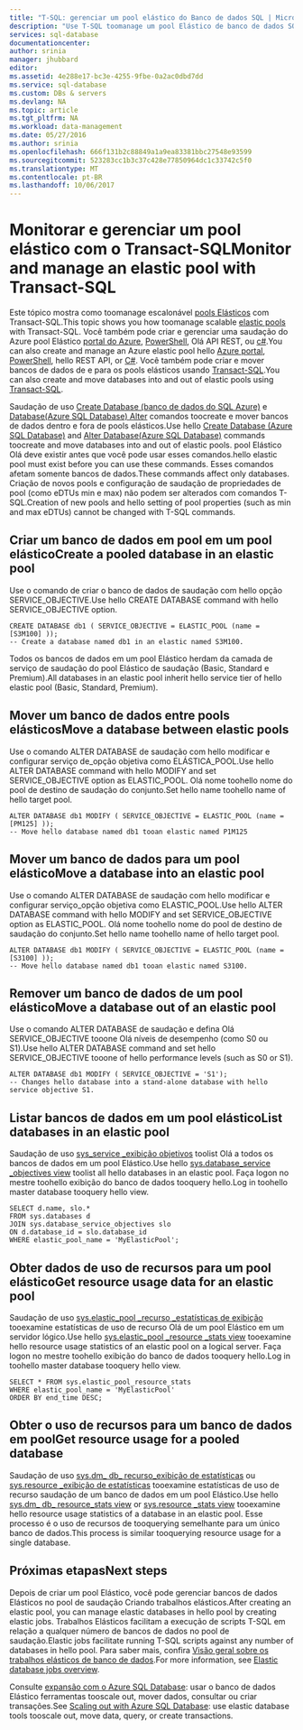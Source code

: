 ```yaml
---
title: "T-SQL: gerenciar um pool elástico do Banco de dados SQL | Microsoft Docs"
description: "Use T-SQL toomanage um pool Elástico de banco de dados SQL."
services: sql-database
documentationcenter: 
author: srinia
manager: jhubbard
editor: 
ms.assetid: 4e288e17-bc3e-4255-9fbe-0a2ac0dbd7dd
ms.service: sql-database
ms.custom: DBs & servers
ms.devlang: NA
ms.topic: article
ms.tgt_pltfrm: NA
ms.workload: data-management
ms.date: 05/27/2016
ms.author: srinia
ms.openlocfilehash: 666f131b2c88849a1a9ea83381bbc27548e93599
ms.sourcegitcommit: 523283cc1b3c37c428e77850964dc1c33742c5f0
ms.translationtype: MT
ms.contentlocale: pt-BR
ms.lasthandoff: 10/06/2017
---
```

# <a name="monitor-and-manage-an-elastic-pool-with-transact-sql"></a><span data-ttu-id="30ebe-103">Monitorar e gerenciar um pool elástico com o Transact-SQL</span><span class="sxs-lookup"><span data-stu-id="30ebe-103">Monitor and manage an elastic pool with Transact-SQL</span></span>
<span data-ttu-id="30ebe-104">Este tópico mostra como toomanage escalonável [pools Elásticos](sql-database-elastic-pool.md) com Transact-SQL.</span><span class="sxs-lookup"><span data-stu-id="30ebe-104">This topic shows you how toomanage scalable [elastic pools](sql-database-elastic-pool.md) with Transact-SQL.</span></span>  <span data-ttu-id="30ebe-105">Você também pode criar e gerenciar uma saudação do Azure pool Elástico [portal do Azure](https://portal.azure.com/), [PowerShell](sql-database-elastic-pool-manage-powershell.md), Olá API REST, ou [c#](sql-database-elastic-pool-manage-csharp.md).</span><span class="sxs-lookup"><span data-stu-id="30ebe-105">You can also create and manage an Azure elastic pool hello [Azure portal](https://portal.azure.com/), [PowerShell](sql-database-elastic-pool-manage-powershell.md), hello REST API, or [C#](sql-database-elastic-pool-manage-csharp.md).</span></span> <span data-ttu-id="30ebe-106">Você também pode criar e mover bancos de dados de e para os pools elásticos usando [Transact-SQL](sql-database-elastic-pool-manage-tsql.md).</span><span class="sxs-lookup"><span data-stu-id="30ebe-106">You can also create and move databases into and out of elastic pools using [Transact-SQL](sql-database-elastic-pool-manage-tsql.md).</span></span>


<span data-ttu-id="30ebe-107">Saudação de uso [Create Database (banco de dados do SQL Azure)](https://msdn.microsoft.com/library/dn268335.aspx) e [Database(Azure SQL Database) Alter](https://msdn.microsoft.com/library/mt574871.aspx) comandos toocreate e mover bancos de dados dentro e fora de pools elásticos.</span><span class="sxs-lookup"><span data-stu-id="30ebe-107">Use hello [Create Database (Azure SQL Database)](https://msdn.microsoft.com/library/dn268335.aspx) and [Alter Database(Azure SQL Database)](https://msdn.microsoft.com/library/mt574871.aspx) commands toocreate and move databases into and out of elastic pools.</span></span> <span data-ttu-id="30ebe-108">pool Elástico Olá deve existir antes que você pode usar esses comandos.</span><span class="sxs-lookup"><span data-stu-id="30ebe-108">hello elastic pool must exist before you can use these commands.</span></span> <span data-ttu-id="30ebe-109">Esses comandos afetam somente bancos de dados.</span><span class="sxs-lookup"><span data-stu-id="30ebe-109">These commands affect only databases.</span></span> <span data-ttu-id="30ebe-110">Criação de novos pools e configuração de saudação de propriedades de pool (como eDTUs min e max) não podem ser alterados com comandos T-SQL.</span><span class="sxs-lookup"><span data-stu-id="30ebe-110">Creation of new pools and hello setting of pool properties (such as min and max eDTUs) cannot be changed with T-SQL commands.</span></span>

## <a name="create-a-pooled-database-in-an-elastic-pool"></a><span data-ttu-id="30ebe-111">Criar um banco de dados em pool em um pool elástico</span><span class="sxs-lookup"><span data-stu-id="30ebe-111">Create a pooled database in an elastic pool</span></span>
<span data-ttu-id="30ebe-112">Use o comando de criar o banco de dados de saudação com hello opção SERVICE_OBJECTIVE.</span><span class="sxs-lookup"><span data-stu-id="30ebe-112">Use hello CREATE DATABASE command with hello SERVICE_OBJECTIVE option.</span></span>   

    CREATE DATABASE db1 ( SERVICE_OBJECTIVE = ELASTIC_POOL (name = [S3M100] ));
    -- Create a database named db1 in an elastic named S3M100.

<span data-ttu-id="30ebe-113">Todos os bancos de dados em um pool Elástico herdam da camada de serviço de saudação do pool Elástico de saudação (Basic, Standard e Premium).</span><span class="sxs-lookup"><span data-stu-id="30ebe-113">All databases in an elastic pool inherit hello service tier of hello elastic pool (Basic, Standard, Premium).</span></span> 

## <a name="move-a-database-between-elastic-pools"></a><span data-ttu-id="30ebe-114">Mover um banco de dados entre pools elásticos</span><span class="sxs-lookup"><span data-stu-id="30ebe-114">Move a database between elastic pools</span></span>
<span data-ttu-id="30ebe-115">Use o comando ALTER DATABASE de saudação com hello modificar e configurar serviço de\_opção objetiva como ELÁSTICA\_POOL.</span><span class="sxs-lookup"><span data-stu-id="30ebe-115">Use hello ALTER DATABASE command with hello MODIFY and set SERVICE\_OBJECTIVE option as ELASTIC\_POOL.</span></span> <span data-ttu-id="30ebe-116">Olá nome toohello nome do pool de destino de saudação do conjunto.</span><span class="sxs-lookup"><span data-stu-id="30ebe-116">Set hello name toohello name of hello target pool.</span></span>

    ALTER DATABASE db1 MODIFY ( SERVICE_OBJECTIVE = ELASTIC_POOL (name = [PM125] ));
    -- Move hello database named db1 tooan elastic named P1M125  

## <a name="move-a-database-into-an-elastic-pool"></a><span data-ttu-id="30ebe-117">Mover um banco de dados para um pool elástico</span><span class="sxs-lookup"><span data-stu-id="30ebe-117">Move a database into an elastic pool</span></span>
<span data-ttu-id="30ebe-118">Use o comando ALTER DATABASE de saudação com hello modificar e configurar serviço\_opção objetiva como ELASTIC_POOL.</span><span class="sxs-lookup"><span data-stu-id="30ebe-118">Use hello ALTER DATABASE command with hello MODIFY and set SERVICE\_OBJECTIVE option as ELASTIC_POOL.</span></span> <span data-ttu-id="30ebe-119">Olá nome toohello nome do pool de destino de saudação do conjunto.</span><span class="sxs-lookup"><span data-stu-id="30ebe-119">Set hello name toohello name of hello target pool.</span></span>

    ALTER DATABASE db1 MODIFY ( SERVICE_OBJECTIVE = ELASTIC_POOL (name = [S3100] ));
    -- Move hello database named db1 tooan elastic named S3100.

## <a name="move-a-database-out-of-an-elastic-pool"></a><span data-ttu-id="30ebe-120">Remover um banco de dados de um pool elástico</span><span class="sxs-lookup"><span data-stu-id="30ebe-120">Move a database out of an elastic pool</span></span>
<span data-ttu-id="30ebe-121">Use o comando ALTER DATABASE de saudação e defina Olá SERVICE_OBJECTIVE tooone Olá níveis de desempenho (como S0 ou S1).</span><span class="sxs-lookup"><span data-stu-id="30ebe-121">Use hello ALTER DATABASE command and set hello SERVICE_OBJECTIVE tooone of hello performance levels (such as S0 or S1).</span></span>

    ALTER DATABASE db1 MODIFY ( SERVICE_OBJECTIVE = 'S1');
    -- Changes hello database into a stand-alone database with hello service objective S1.

## <a name="list-databases-in-an-elastic-pool"></a><span data-ttu-id="30ebe-122">Listar bancos de dados em um pool elástico</span><span class="sxs-lookup"><span data-stu-id="30ebe-122">List databases in an elastic pool</span></span>
<span data-ttu-id="30ebe-123">Saudação de uso [sys\_service \_exibição objetivos](https://msdn.microsoft.com/library/mt712619) toolist Olá a todos os bancos de dados em um pool Elástico.</span><span class="sxs-lookup"><span data-stu-id="30ebe-123">Use hello [sys.database\_service \_objectives view](https://msdn.microsoft.com/library/mt712619) toolist all hello databases in an elastic pool.</span></span> <span data-ttu-id="30ebe-124">Faça logon no mestre toohello exibição do banco de dados tooquery hello.</span><span class="sxs-lookup"><span data-stu-id="30ebe-124">Log in toohello master database tooquery hello view.</span></span>

    SELECT d.name, slo.*  
    FROM sys.databases d 
    JOIN sys.database_service_objectives slo  
    ON d.database_id = slo.database_id
    WHERE elastic_pool_name = 'MyElasticPool'; 

## <a name="get-resource-usage-data-for-an-elastic-pool"></a><span data-ttu-id="30ebe-125">Obter dados de uso de recursos para um pool elástico</span><span class="sxs-lookup"><span data-stu-id="30ebe-125">Get resource usage data for an elastic pool</span></span>
<span data-ttu-id="30ebe-126">Saudação de uso [sys.elastic\_pool \_recurso \_estatísticas de exibição](https://msdn.microsoft.com/library/mt280062.aspx) tooexamine estatísticas de uso de recurso Olá de um pool Elástico em um servidor lógico.</span><span class="sxs-lookup"><span data-stu-id="30ebe-126">Use hello [sys.elastic\_pool \_resource \_stats view](https://msdn.microsoft.com/library/mt280062.aspx) tooexamine hello resource usage statistics of an elastic pool on a logical server.</span></span> <span data-ttu-id="30ebe-127">Faça logon no mestre toohello exibição do banco de dados tooquery hello.</span><span class="sxs-lookup"><span data-stu-id="30ebe-127">Log in toohello master database tooquery hello view.</span></span>

    SELECT * FROM sys.elastic_pool_resource_stats 
    WHERE elastic_pool_name = 'MyElasticPool'
    ORDER BY end_time DESC;

## <a name="get-resource-usage-for-a-pooled-database"></a><span data-ttu-id="30ebe-128">Obter o uso de recursos para um banco de dados em pool</span><span class="sxs-lookup"><span data-stu-id="30ebe-128">Get resource usage for a pooled database</span></span>
<span data-ttu-id="30ebe-129">Saudação de uso [sys.dm\_ db\_ recurso\_exibição de estatísticas](https://msdn.microsoft.com/library/dn800981.aspx) ou [sys.resource \_exibição de estatísticas](https://msdn.microsoft.com/library/dn269979.aspx) tooexamine estatísticas de uso de recurso saudação de um banco de dados em um pool Elástico.</span><span class="sxs-lookup"><span data-stu-id="30ebe-129">Use hello [sys.dm\_ db\_ resource\_stats view](https://msdn.microsoft.com/library/dn800981.aspx) or [sys.resource \_stats view](https://msdn.microsoft.com/library/dn269979.aspx) tooexamine hello resource usage statistics of a database in an elastic pool.</span></span> <span data-ttu-id="30ebe-130">Esse processo é o uso de recursos de tooquerying semelhante para um único banco de dados.</span><span class="sxs-lookup"><span data-stu-id="30ebe-130">This process is similar tooquerying resource usage for a single database.</span></span>

## <a name="next-steps"></a><span data-ttu-id="30ebe-131">Próximas etapas</span><span class="sxs-lookup"><span data-stu-id="30ebe-131">Next steps</span></span>
<span data-ttu-id="30ebe-132">Depois de criar um pool Elástico, você pode gerenciar bancos de dados Elásticos no pool de saudação Criando trabalhos elásticos.</span><span class="sxs-lookup"><span data-stu-id="30ebe-132">After creating an elastic pool, you can manage elastic databases in hello pool by creating elastic jobs.</span></span> <span data-ttu-id="30ebe-133">Trabalhos Elásticos facilitam a execução de scripts T-SQL em relação a qualquer número de bancos de dados no pool de saudação.</span><span class="sxs-lookup"><span data-stu-id="30ebe-133">Elastic jobs facilitate running T-SQL scripts against any number of databases in hello pool.</span></span> <span data-ttu-id="30ebe-134">Para saber mais, confira [Visão geral sobre os trabalhos elásticos de banco de dados](sql-database-elastic-jobs-overview.md).</span><span class="sxs-lookup"><span data-stu-id="30ebe-134">For more information, see [Elastic database jobs overview](sql-database-elastic-jobs-overview.md).</span></span> 

<span data-ttu-id="30ebe-135">Consulte [expansão com o Azure SQL Database](sql-database-elastic-scale-introduction.md): usar o banco de dados Elástico ferramentas tooscale out, mover dados, consultar ou criar transações.</span><span class="sxs-lookup"><span data-stu-id="30ebe-135">See [Scaling out with Azure SQL Database](sql-database-elastic-scale-introduction.md): use elastic database tools tooscale out, move data, query, or create transactions.</span></span>

